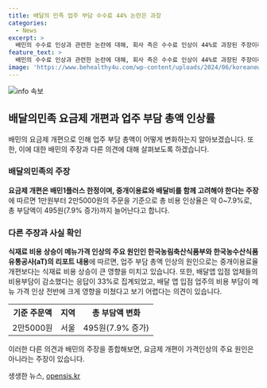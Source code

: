 ```yaml
---
title: 배달의 민족 업주 부담 수수료 44% 논란은 과장
categories:
  - News
excerpt: >
  배민의 수수료 인상과 관련한 논란에 대해, 회사 측은 수수료 인상이 44%로 과장된 주장이라고 반박했다. 새로운 요금제는 배민1플러스 회원을 대상으로 하며, 업주 부담액은 중개이용료와 배달비를 고려해야 한다고 설명했다. 실제로 1만원~2만5000원 주문 기준으로 업주 부담액은 최대 7.9% 인상되며, 울트라콜과 오픈리스트 요금은 동결되었다. 또한, 식재료 비용 상승이 메뉴 가격 인상의 원인으로 꼽히는 등 여러 데이터를 인용하여 수수료 인상이 메뉴 가격에 큰 영향을 미치지 않는다는 주장을 펼쳤다.
feature_text: >
  배민의 수수료 인상과 관련한 논란에 대해, 회사 측은 수수료 인상이 44%로 과장된 주장이라고 반박했다. 새로운 요금제는 배민1플러스 회원을 대상으로 하며, 업주 부담액은 중개이용료와 배달비를 고려해야 한다고 설명했다. 실제로 1만원~2만5000원 주문 기준으로 업주 부담액은 최대 7.9% 인상되며, 울트라콜과 오픈리스트 요금은 동결되었다. 또한, 식재료 비용 상승이 메뉴 가격 인상의 원인으로 꼽히는 등 여러 데이터를 인용하여 수수료 인상이 메뉴 가격에 큰 영향을 미치지 않는다는 주장을 펼쳤다.
image: 'https://www.behealthy4u.com/wp-content/uploads/2024/06/koreanews.jpg'
---
```


<p><img src="https://www.behealthy4u.com/wp-content/uploads/2024/06/koreanews.jpg" alt="info 속보" /></p>

<h2 data-ke-size="size26">배달의민족 요금제 개편과 업주 부담 총액 인상률</h2>

<p data-ke-size="size16">배민의 요금제 개편으로 인해 업주 부담 총액이 어떻게 변화하는지 알아보겠습니다. 또한, 이에 대한 배민의 주장과 다른 의견에 대해 살펴보도록 하겠습니다.</p>

<h3 data-ke-size="size24">배달의민족의 주장</h3>

<p data-ke-size="size16"><b>요금제 개편은 배민1플러스 한정이며, 중개이용료와 배달비를 함께 고려해야 한다는 주장</b>에 따르면 1만원부터 2만5000원의 주문을 기준으로 총 비용 인상율은 약 0~7.9%로, 총 부담액이 495원(7.9% 증가)까지 늘어난다고 합니다.</p>

<h3 data-ke-size="size24">다른 주장과 사실 확인</h3>

<p data-ke-size="size16"><b>식재료 비용 상승이 메뉴가격 인상의 주요 원인인 한국농림축산식품부와 한국농수산식품유통공사(aT)의 리포트 내용</b>에 따르면, 업주 부담 총액 인상의 원인으로는 중개이용료율 개편보다는 식재료 비용 상승이 큰 영향을 미치고 있습니다. 또한, 배달앱 입점 업체들의 비용부담이 감소했다는 응답이 33%로 집계되었고, 배달 앱 입점 업주의 비용 부담이 메뉴 가격 인상 전반에 크게 영향을 미쳤다고 보기 어렵다는 의견이 있습니다.</p>

<table>
  <tr>
    <th>기준 주문액</th>
    <th>지역</th>
    <th>총 부담액 변화</th>
  </tr>
  <tr>
    <td>2만5000원</td>
    <td>서울</td>
    <td>495원(7.9% 증가)</td>
  </tr>
</table>

<p data-ke-size="size16">이러한 다른 의견과 배민의 주장을 종합해보면, 요금제 개편이 가격인상의 주요 원인은 아니라는 주장이 있습니다.</p>
생생한 뉴스, <a href="https://opensis.kr" rel="dofollow">opensis.kr</a>


